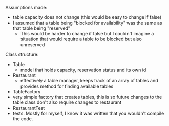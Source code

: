Assumptions made:
- table capacity does not change (this would be easy to change if false)
- I assumed that a table being "blocked for availability" was the same as that table being "reserved"
  - This would be harder to change if false but I couldn't imagine a situation that would require a table to be blocked but also unreserved

Class structure:
- Table
  - model that holds capacity, reservation status and its own id
- Restaurant
  - effectively a table manager, keeps track of an array of tables and provides method for finding available tables
- TableFactory
 - very simple factory that creates tables, this is so future changes to the table class don't also require changes to restaurant
- RestaurantTest
 - tests.  Mostly for myself, I know it was written that you wouldn't compile the code.
